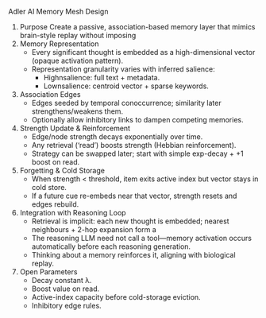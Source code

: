 Adler AI Memory Mesh Design

1. Purpose
    Create a passive, association-based memory layer that mimics brain-style
    replay without imposing
2. Memory Representation
    - Every significant thought is embedded as a high-dimensional
    vector (opaque activation pattern).
    - Representation granularity varies with inferred salience:
       - Highnsalience: full text + metadata.
       - Lownsalience: centroid vector + sparse keywords.
3. Association Edges
    - Edges seeded by temporal conoccurrence; similarity later strengthens/weakens them.
    - Optionally allow inhibitory links to dampen competing memories.
4. Strength Update & Reinforcement
    - Edge/node strength decays exponentially over time.
    - Any retrieval (‘read’) boosts strength (Hebbian reinforcement).
    - Strategy can be swapped later; start with simple exp-decay + +1 boost on read.
5. Forgetting & Cold Storage
    - When strength < threshold, item exits active index but vector stays in cold store.
    - If a future cue re-embeds near that vector, strength resets and edges rebuild.
6. Integration with Reasoning Loop
    - Retrieval is implicit: each new thought is embedded; nearest neighbours + 2-hop
    expansion form a
    - The reasoning LLM need not call a tool—memory activation occurs automatically
    before each reasoning generation.
    - Thinking about a memory reinforces it, aligning with biological replay.
7. Open Parameters
    - Decay constant λ.
    - Boost value on read.
    - Active-index capacity before cold-storage eviction.
    - Inhibitory edge rules.
